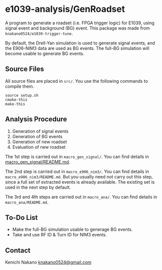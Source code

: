 # e1039-analysis/GenRoadset

A program to generate a roadset (i.e. FPGA trigger logic) for E1039,
using signal event and background (BG) event.
This package was made from `knakano0524/e1039-trigger-tune`.

By default, the Drell-Yan simulation is used to generate signal events, and
the E906-NIM3 data are used as BG events.
The full-BG simulation will become usable to generate BG events.

## Source Files

All source files are placed in `src/`.
You use the following commands to compile them.

```
source setup.sh
cmake-this
make-this
```


## Analysis Procedure

1. Generation of signal events
1. Generation of BG events
1. Generation of new roadset
1. Evaluation of new roadset

The 1st step is carried out in `macro_gen_signal/`.
You can find details in [macro_gen_signal/README.md](`macro_gen_signal/README.md`).

The 2nd step is carried out in `macro_e906_nim3/`.
You can find details in `macro_e906_nim3/README.md`.
But you usually need not carry out this step, since a full set of extracted events is already available.
The existing set is used in the next step by default.

The 3rd and 4th steps are carried out in `macro_ana/`.
You can find details in `macro_ana/README.md`.


## To-Do List

* Make the full-BG simulation usable to generage BG events.
* Take and use RF ID & Turn ID for NIM3 events.


## Contact

Kenichi Nakano <knakano0524@gmail.com>
